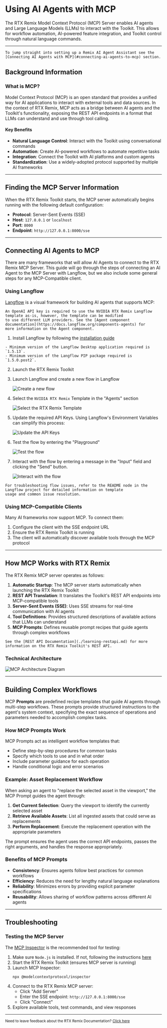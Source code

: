 # Using AI Agents with MCP

The RTX Remix Model Context Protocol (MCP) Server enables AI agents and Large Language Models (LLMs) to interact with
the Toolkit. This allows for workflow automation, AI-powered feature integration, and Toolkit control through natural
language commands.

***

```{seealso}
To jump straight into setting up a Remix AI Agent Assistant see the [Connecting AI Agents with MCP](#connecting-ai-agents-to-mcp) section.
```

## Background Information

### What is MCP?

Model Context Protocol (MCP) is an open standard that provides a unified way for AI applications to interact with
external tools and data sources. In the context of RTX Remix, MCP acts as a bridge between AI agents and the Toolkit's
functionality, exposing the REST API endpoints in a format that LLMs can understand and use through tool calling.

#### Key Benefits

- **Natural Language Control**: Interact with the Toolkit using conversational commands
- **Automation**: Create AI-powered workflows to automate repetitive tasks
- **Integration**: Connect the Toolkit with AI platforms and custom agents
- **Standardization**: Use a widely-adopted protocol supported by multiple AI frameworks

***

## Finding the MCP Server Information

When the RTX Remix Toolkit starts, the MCP server automatically begins running with the following default configuration:

- **Protocol**: Server-Sent Events (SSE)
- **Host**: `127.0.0.1` or `localhost`
- **Port**: `8000`
- **Endpoint**: `http://127.0.0.1:8000/sse`

***

## Connecting AI Agents to MCP

There are many frameworks that will allow AI Agents to connect to the RTX Remix MCP Server. This guide will go through the steps of connecting an AI Agent to the MCP Server with Langflow, but we also include some general steps for any MCP-Compatible client.

### Using Langflow

[Langflow](https://www.langflow.org/) is a visual framework for building AI agents that supports MCP:

```{important}
An OpenAI API key is required to use the NVIDIA RTX Remix Langflow template as-is, however, the template can be modified
to use different LLM providers. See the [Agent component documentation](https://docs.langflow.org/components-agents) for
more information on the Agent component.
```

1) Install Langflow by following the [installation guide](https://docs.langflow.org/get-started-installation)

```{tip}
- Minimum version of the Langflow Desktop application required is `1.5.13`.
- Minimum version of the Langflow PIP package required is `1.5.0.post2`.
```

2) Launch the RTX Remix Toolkit

3) Launch Langflow and create a new flow in Langflow

   ![Create a new flow](../data/images/langflow_01.png)

4) Select the `NVIDIA RTX Remix` Template in the "Agents" section

   ![Select the RTX Remix Template](../data/images/langflow_02.png)

5) Update the required API Keys. Using Langflow's Environment Variables can simplify this process:

   ![Update the API Keys](../data/images/langflow_03.png)

6) Test the flow by entering the "Playground"

   ![Test the flow](../data/images/langflow_04.png)

7) Interact with the flow by entering a message in the "Input" field and clicking the "Send" button.

   ![Interact with the flow](../data/images/langflow_05.png)

```{tip}
For troubleshooting flow issues, refer to the README node in the Langflow project for detailed information on template
usage and common issue resolution.
```

### Using MCP-Compatible Clients

Many AI frameworks now support MCP. To connect them:

1) Configure the client with the SSE endpoint URL
2) Ensure the RTX Remix Toolkit is running
3) The client will automatically discover available tools through the MCP protocol

***

## How MCP Works with RTX Remix

The RTX Remix MCP server operates as follows:

1. **Automatic Startup**: The MCP server starts automatically when launching the RTX Remix Toolkit
2. **REST API Translation**: It translates the Toolkit's REST API endpoints into MCP-compatible tools
3. **Server-Sent Events (SSE)**: Uses SSE streams for real-time communication with AI agents
4. **Tool Definitions**: Provides structured descriptions of available actions that LLMs can understand
5. **MCP Prompts**: Defines reusable prompt recipes that guide agents through complex workflows

```{seealso}
See the [REST API Documentation](./learning-restapi.md) for more information on the RTX Remix Toolkit's REST API.
```

### Technical Architecture

![MCP Architecture Diagram](../data/images/remix-mcp-architecture-diagram.png)

***

## Building Complex Workflows

MCP **Prompts** are predefined recipe templates that guide AI agents through multi-step workflows. These prompts provide
structured instructions to the agent's system context, specifying the exact sequence of operations and parameters needed
to accomplish complex tasks.

### How MCP Prompts Work

MCP Prompts act as intelligent workflow templates that:

- Define step-by-step procedures for common tasks
- Specify which tools to use and in what order
- Include parameter guidance for each operation
- Handle conditional logic and error scenarios

### Example: Asset Replacement Workflow

When asking an agent to "replace the selected asset in the viewport," the MCP Prompt guides the agent through:

1. **Get Current Selection**: Query the viewport to identify the currently selected asset
2. **Retrieve Available Assets**: List all ingested assets that could serve as replacements
3. **Perform Replacement**: Execute the replacement operation with the appropriate parameters

The prompt ensures the agent uses the correct API endpoints, passes the right arguments, and handles the response
appropriately.

### Benefits of MCP Prompts

- **Consistency**: Ensures agents follow best practices for common workflows
- **Efficiency**: Reduces the need for lengthy natural language explanations
- **Reliability**: Minimizes errors by providing explicit parameter specifications
- **Reusability**: Allows sharing of workflow patterns across different AI agents

***

## Troubleshooting

### Testing the MCP Server

The [MCP Inspector](https://github.com/modelcontextprotocol/inspector) is the recommended tool for testing:

1) Make sure `Node.js` is installed. If not, following the instructions [here](https://nodejs.org/en/download)
2) Start the RTX Remix Toolkit (ensures MCP server is running)
3) Launch MCP Inspector:
   ```bash
   npx @modelcontextprotocol/inspector
   ```
4) Connect to the RTX Remix MCP server:
    - Click "Add Server"
    - Enter the SSE endpoint: `http://127.0.0.1:8000/sse`
    - Click "Connect"
5) Explore available tools, test commands, and view responses

***
<sub> Need to leave feedback about the RTX Remix Documentation?  [Click here](https://github.com/NVIDIAGameWorks/rtx-remix/issues/new?assignees=nvdamien&labels=documentation%2Cfeedback%2Ctriage&projects=&template=documentation_feedback.yml&title=%5BDocumentation+feedback%5D%3A+) </sub>
